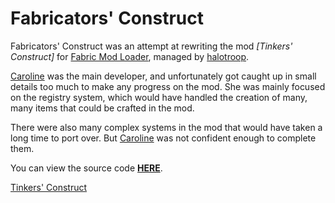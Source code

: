 # Fabricators' Construct

Fabricators' Construct was an attempt at rewriting the mod *[Tinkers' Construct]* for
[Fabric Mod Loader](https://www.fabricmc.net/),
managed by [halotroop](https://github.com/halotroop/).

[Caroline] was the main developer, and unfortunately got caught up in
small details too much to make any progress on the mod.
She was mainly focused on the registry system, which would have handled the creation of
many, many items that could be crafted in the mod.

There were also many complex systems in the mod that would have taken a long time to port over. But [Caroline] was not confident enough to complete them.

You can view the source code **[HERE](https://github.com/halotroop/fabricators-construct)**.

<!-- Static Links -->

[Caroline]:/caroline
[Tinkers' Construct](https://tinkersconstruct.com)

